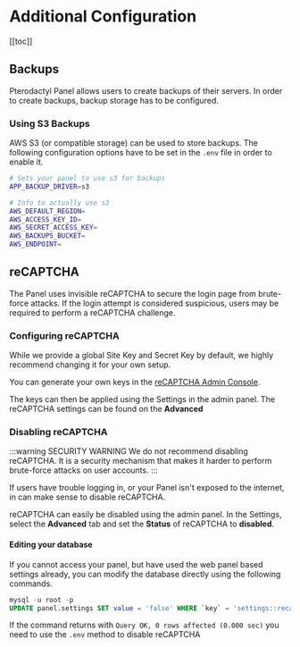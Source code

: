 # Additional Configuration

[[toc]]

## Backups

Pterodactyl Panel allows users to create backups of their servers. In order to create backups, backup storage has to be configured.

### Using S3 Backups

AWS S3 (or compatible storage) can be used to store backups. The following configuration options have to be set in the `.env` file in order to enable it.

```bash
# Sets your panel to use s3 for backups
APP_BACKUP_DRIVER=s3

# Info to actually use s3
AWS_DEFAULT_REGION=
AWS_ACCESS_KEY_ID=
AWS_SECRET_ACCESS_KEY=
AWS_BACKUPS_BUCKET=
AWS_ENDPOINT=
```

## reCAPTCHA

The Panel uses invisible reCAPTCHA to secure the login page from brute-force attacks. If the login attempt is considered suspicious, users may be required to perform a reCAPTCHA challenge.

### Configuring reCAPTCHA

While we provide a global Site Key and Secret Key by default, we highly recommend changing it for your own setup.

You can generate your own keys in the [reCAPTCHA Admin Console](https://www.google.com/recaptcha/admin).

The keys can then be applied using the Settings in the admin panel. The reCAPTCHA settings can be found on the **Advanced** 

### Disabling reCAPTCHA

:::warning SECURITY WARNING
We do not recommend disabling reCAPTCHA. It is a security mechanism that makes it harder to perform brute-force attacks on user accounts.
:::

If users have trouble logging in, or your Panel isn't exposed to the internet, in can make sense to disable reCAPTCHA.

reCAPTCHA can easily be disabled using the admin panel. In the Settings, select the **Advanced** tab and set the **Status** of reCAPTCHA to **disabled**.

#### Editing your database

If you cannot access your panel, but have used the web panel based settings already, you can modify the database directly using the following commands.


```sql
mysql -u root -p
UPDATE panel.settings SET value = 'false' WHERE `key` = 'settings::recaptcha:enabled';
```

If the command returns with `Query OK, 0 rows affected (0.000 sec)` you need to use the `.env` method to disable reCAPTCHA
